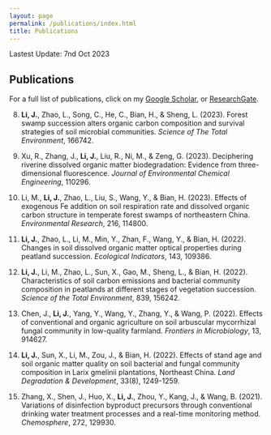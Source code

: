 ```yaml
---
layout: page
permalink: /publications/index.html
title: Publications
---
```


Lastest Update: 7nd Oct 2023

## Publications
For a full list of publications, click on my <a href="(https://scholar.google.com/citations?user=VJYoEEgAAAAJ&hl">Google Scholar</a>, or <a href="(https://www.researchgate.net/profile/Jianwei-Li-31">ResearchGate</a>.

8) <b>Li, J.</b>, Zhao, L., Song, C., He, C., Bian, H., & Sheng, L. (2023). Forest swamp succession alters organic carbon composition and survival strategies of soil microbial communities. <i>Science of The Total Environment</i>, 166742.

7) Xu, R., Zhang, J., <b>Li, J.</b>, Liu, R., Ni, M., & Zeng, G. (2023). Deciphering riverine dissolved organic matter biodegradation: Evidence from three-dimensional fluorescence. <i>Journal of Environmental Chemical Engineering</i>, 110296.

6) Li, M., <b>Li, J.</b>, Zhao, L., Liu, S., Wang, Y., & Bian, H. (2023). Effects of exogenous Fe addition on soil respiration rate and dissolved organic carbon structure in temperate forest swamps of northeastern China. <i>Environmental Research</i>, 216, 114800.

5) <b>Li, J.</b>, Zhao, L., Li, M., Min, Y., Zhan, F., Wang, Y., & Bian, H. (2022). Changes in soil dissolved organic matter optical properties during peatland succession. <i>Ecological Indicators</i>, 143, 109386.

4) <b>Li, J.</b>, Li, M., Zhao, L., Sun, X., Gao, M., Sheng, L., & Bian, H. (2022). Characteristics of soil carbon emissions and bacterial community composition in peatlands at different stages of vegetation succession. <i>Science of the Total Environment</i>, 839, 156242.

3) Chen, J., <b>Li, J.</b>, Yang, Y., Wang, Y., Zhang, Y., & Wang, P. (2022). Effects of conventional and organic agriculture on soil arbuscular mycorrhizal fungal community in low-quality farmland. <i>Frontiers in Microbiology</i>, 13, 914627.

2) <b>Li, J.</b>, Sun, X., Li, M., Zou, J., & Bian, H. (2022). Effects of stand age and soil organic matter quality on soil bacterial and fungal community composition in Larix gmelinii plantations, Northeast China. <i>Land Degradation & Development</i>, 33(8), 1249-1259.


1) Zhang, X., Shen, J., Huo, X., <b>Li, J.</b>, Zhou, Y., Kang, J., & Wang, B. (2021). Variations of disinfection byproduct precursors through conventional drinking water treatment processes and a real-time monitoring method. <i>Chemosphere</i>, 272, 129930.
